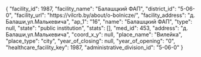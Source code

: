 {
    "facility_id": 1987,
    "facility_name": "Балашцкий ФАП",
    "district_id": "5-06-0",
    "facility_url": "https:\/\/vilcrb.by\/about\/o-bolnicze\/",
    "facility_address": "д. Балаши,ул.Малькевича",
    "ap_1": "16",
    "name": "Балашцкий ФАП",
    "type": null,
    "state": "public institution",
    "stats": [],
    "med_id": 453,
    "address": "д. Балаши,ул.Малькевича",
    "coord_x_y": null,
    "place_name": "Вилейка",
    "place_type": "city",
    "year_of_closing": null,
    "year_of_opening": "0",
    "healthcare_facility_key": 1987,
    "administrative_division_id": "5-06-0"
}